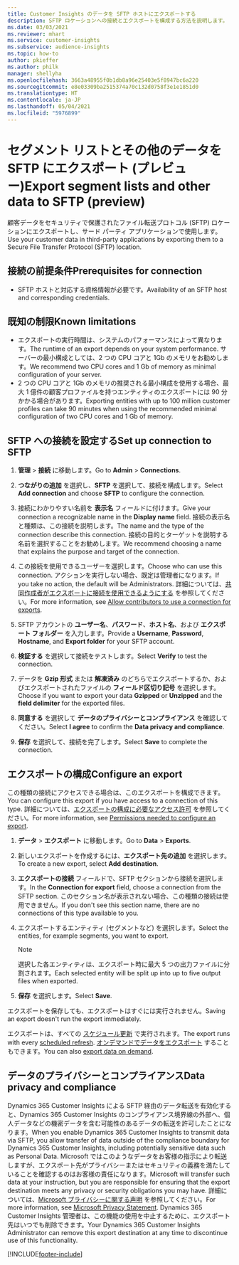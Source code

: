 ```yaml
---
title: Customer Insights のデータを SFTP ホストにエクスポートする
description: SFTP ロケーションへの接続とエクスポートを構成する方法を説明します。
ms.date: 03/03/2021
ms.reviewer: mhart
ms.service: customer-insights
ms.subservice: audience-insights
ms.topic: how-to
author: pkieffer
ms.author: philk
manager: shellyha
ms.openlocfilehash: 3663a48955f0b1db8a96e25403e5f8947bc6a220
ms.sourcegitcommit: e8e03309ba2515374a70c132d0758f3e1e1851d0
ms.translationtype: HT
ms.contentlocale: ja-JP
ms.lasthandoff: 05/04/2021
ms.locfileid: "5976899"
---
```

# <a name="export-segment-lists-and-other-data-to-sftp-preview"></a><span data-ttu-id="804c8-103">セグメント リストとその他のデータを SFTP にエクスポート (プレビュー)</span><span class="sxs-lookup"><span data-stu-id="804c8-103">Export segment lists and other data to SFTP (preview)</span></span>

<span data-ttu-id="804c8-104">顧客データをセキュリティで保護されたファイル転送プロトコル (SFTP) ロケーションにエクスポートし、サード パーティ アプリケーションで使用します。</span><span class="sxs-lookup"><span data-stu-id="804c8-104">Use your customer data in third-party applications by exporting them to a Secure File Transfer Protocol (SFTP) location.</span></span>

## <a name="prerequisites-for-connection"></a><span data-ttu-id="804c8-105">接続の前提条件</span><span class="sxs-lookup"><span data-stu-id="804c8-105">Prerequisites for connection</span></span>

- <span data-ttu-id="804c8-106">SFTP ホストと対応する資格情報が必要です。</span><span class="sxs-lookup"><span data-stu-id="804c8-106">Availability of an SFTP host and corresponding credentials.</span></span>

## <a name="known-limitations"></a><span data-ttu-id="804c8-107">既知の制限</span><span class="sxs-lookup"><span data-stu-id="804c8-107">Known limitations</span></span>

- <span data-ttu-id="804c8-108">エクスポートの実行時間は、システムのパフォーマンスによって異なります。</span><span class="sxs-lookup"><span data-stu-id="804c8-108">The runtime of an export depends on your system performance.</span></span> <span data-ttu-id="804c8-109">サーバーの最小構成としては、2 つの CPU コアと 1Gb のメモリをお勧めします。</span><span class="sxs-lookup"><span data-stu-id="804c8-109">We recommend two CPU cores and 1 Gb of memory as minimal configuration of your server.</span></span> 
- <span data-ttu-id="804c8-110">2 つの CPU コアと 1Gb のメモリの推奨される最小構成を使用する場合、最大 1 億件の顧客プロファイルを持つエンティティのエクスポートには 90 分かかる場合があります。</span><span class="sxs-lookup"><span data-stu-id="804c8-110">Exporting entities with up to 100 million customer profiles can take 90 minutes when using the recommended minimal configuration of two CPU cores and 1 Gb of memory.</span></span> 

## <a name="set-up-connection-to-sftp"></a><span data-ttu-id="804c8-111">SFTP への接続を設定する</span><span class="sxs-lookup"><span data-stu-id="804c8-111">Set up connection to SFTP</span></span>

1. <span data-ttu-id="804c8-112">**管理** > **接続** に移動します。</span><span class="sxs-lookup"><span data-stu-id="804c8-112">Go to **Admin** > **Connections**.</span></span>

1. <span data-ttu-id="804c8-113">**つながりの追加** を選択し、**SFTP** を選択して、接続を構成します。</span><span class="sxs-lookup"><span data-stu-id="804c8-113">Select **Add connection** and choose **SFTP** to configure the connection.</span></span>

1. <span data-ttu-id="804c8-114">接続にわかりやすい名前を **表示名** フィールドに付けます。</span><span class="sxs-lookup"><span data-stu-id="804c8-114">Give your connection a recognizable name in the **Display name** field.</span></span> <span data-ttu-id="804c8-115">接続の表示名と種類は、この接続を説明します。</span><span class="sxs-lookup"><span data-stu-id="804c8-115">The name and the type of the connection describe this connection.</span></span> <span data-ttu-id="804c8-116">接続の目的とターゲットを説明する名前を選択することをお勧めします。</span><span class="sxs-lookup"><span data-stu-id="804c8-116">We recommend choosing a name that explains the purpose and target of the connection.</span></span>

1. <span data-ttu-id="804c8-117">この接続を使用できるユーザーを選択します。</span><span class="sxs-lookup"><span data-stu-id="804c8-117">Choose who can use this connection.</span></span> <span data-ttu-id="804c8-118">アクションを実行しない場合、既定は管理者になります。</span><span class="sxs-lookup"><span data-stu-id="804c8-118">If you take no action, the default will be Administrators.</span></span> <span data-ttu-id="804c8-119">詳細については、[共同作成者がエクスポートに接続を使用できるようにする](connections.md#allow-contributors-to-use-a-connection-for-exports) を参照してください。</span><span class="sxs-lookup"><span data-stu-id="804c8-119">For more information, see [Allow contributors to use a connection for exports](connections.md#allow-contributors-to-use-a-connection-for-exports).</span></span>

1. <span data-ttu-id="804c8-120">SFTP アカウントの **ユーザー名**、**パスワード**、**ホスト名**、および **エクスポート フォルダー** を入力します。</span><span class="sxs-lookup"><span data-stu-id="804c8-120">Provide a **Username**, **Password**, **Hostname**, and **Export folder** for your SFTP account.</span></span>

1. <span data-ttu-id="804c8-121">**検証する** を選択して接続をテストします。</span><span class="sxs-lookup"><span data-stu-id="804c8-121">Select **Verify** to test the connection.</span></span>

1. <span data-ttu-id="804c8-122">データを **Gzip 形式** または **解凍済み** のどちらでエクスポートするか、およびエクスポートされたファイルの **フィールド区切り記号** を選択します。</span><span class="sxs-lookup"><span data-stu-id="804c8-122">Choose if you want to export your data **Gzipped** or **Unzipped** and the **field delimiter** for the exported files.</span></span>

1. <span data-ttu-id="804c8-123">**同意する** を選択して **データのプライバシーとコンプライアンス** を確認してください。</span><span class="sxs-lookup"><span data-stu-id="804c8-123">Select **I agree** to confirm the **Data privacy and compliance**.</span></span>

1. <span data-ttu-id="804c8-124">**保存** を選択して、接続を完了します。</span><span class="sxs-lookup"><span data-stu-id="804c8-124">Select **Save** to complete the connection.</span></span>

## <a name="configure-an-export"></a><span data-ttu-id="804c8-125">エクスポートの構成</span><span class="sxs-lookup"><span data-stu-id="804c8-125">Configure an export</span></span>

<span data-ttu-id="804c8-126">この種類の接続にアクセスできる場合は、このエクスポートを構成できます。</span><span class="sxs-lookup"><span data-stu-id="804c8-126">You can configure this export if you have access to a connection of this type.</span></span> <span data-ttu-id="804c8-127">詳細については、[エクスポートの構成に必要なアクセス許可](export-destinations.md#set-up-a-new-export) を参照してください。</span><span class="sxs-lookup"><span data-stu-id="804c8-127">For more information, see [Permissions needed to configure an export](export-destinations.md#set-up-a-new-export).</span></span>

1. <span data-ttu-id="804c8-128">**データ** > **エクスポート** に移動します。</span><span class="sxs-lookup"><span data-stu-id="804c8-128">Go to **Data** > **Exports**.</span></span>

1. <span data-ttu-id="804c8-129">新しいエクスポートを作成するには、**エクスポート先の追加** を選択します。</span><span class="sxs-lookup"><span data-stu-id="804c8-129">To create a new export, select **Add destination**.</span></span>

1. <span data-ttu-id="804c8-130">**エクスポートの接続** フィールドで、SFTP セクションから接続を選択します。</span><span class="sxs-lookup"><span data-stu-id="804c8-130">In the **Connection for export** field, choose a connection from the SFTP section.</span></span> <span data-ttu-id="804c8-131">このセクション名が表示されない場合、この種類の接続は使用できません。</span><span class="sxs-lookup"><span data-stu-id="804c8-131">If you don't see this section name, there are no connections of this type available to you.</span></span>

1. <span data-ttu-id="804c8-132">エクスポートするエンティティ (セグメントなど) を選択します。</span><span class="sxs-lookup"><span data-stu-id="804c8-132">Select the entities, for example segments, you want to export.</span></span>

   > [!NOTE]
   > <span data-ttu-id="804c8-133">選択した各エンティティは、エクスポート時に最大 5 つの出力ファイルに分割されます。</span><span class="sxs-lookup"><span data-stu-id="804c8-133">Each selected entity will be split up into up to five output files when exported.</span></span> 

1. <span data-ttu-id="804c8-134">**保存** を選択します。</span><span class="sxs-lookup"><span data-stu-id="804c8-134">Select **Save**.</span></span>

<span data-ttu-id="804c8-135">エクスポートを保存しても、エクスポートはすぐには実行されません。</span><span class="sxs-lookup"><span data-stu-id="804c8-135">Saving an export doesn't run the export immediately.</span></span>

<span data-ttu-id="804c8-136">エクスポートは、すべての [スケジュール更新](system.md#schedule-tab) で実行されます。</span><span class="sxs-lookup"><span data-stu-id="804c8-136">The export runs with every [scheduled refresh](system.md#schedule-tab).</span></span> <span data-ttu-id="804c8-137">[オンデマンドでデータをエクスポート](export-destinations.md#run-exports-on-demand) することもできます。</span><span class="sxs-lookup"><span data-stu-id="804c8-137">You can also [export data on demand](export-destinations.md#run-exports-on-demand).</span></span> 

## <a name="data-privacy-and-compliance"></a><span data-ttu-id="804c8-138">データのプライバシーとコンプライアンス</span><span class="sxs-lookup"><span data-stu-id="804c8-138">Data privacy and compliance</span></span>

<span data-ttu-id="804c8-139">Dynamics 365 Customer Insights による SFTP 経由のデータ転送を有効化すると、Dynamics 365 Customer Insights のコンプライアンス境界線の外部へ、個人データなどの機密データを含む可能性のあるデータの転送を許可したことになります。</span><span class="sxs-lookup"><span data-stu-id="804c8-139">When you enable Dynamics 365 Customer Insights to transmit data via SFTP, you allow transfer of data outside of the compliance boundary for Dynamics 365 Customer Insights, including potentially sensitive data such as Personal Data.</span></span> <span data-ttu-id="804c8-140">Microsoft ではこのようなデータをお客様の指示により転送しますが、エクスポート先がプライバシーまたはセキュリティの義務を満たしていることを確認するのはお客様の責任になります。</span><span class="sxs-lookup"><span data-stu-id="804c8-140">Microsoft will transfer such data at your instruction, but you are responsible for ensuring that the export destination meets any privacy or security obligations you may have.</span></span> <span data-ttu-id="804c8-141">詳細については、[Microsoft プライバシーに関する声明](https://go.microsoft.com/fwlink/?linkid=396732) を参照してください。</span><span class="sxs-lookup"><span data-stu-id="804c8-141">For more information, see [Microsoft Privacy Statement](https://go.microsoft.com/fwlink/?linkid=396732).</span></span>
<span data-ttu-id="804c8-142">Dynamics 365 Customer Insights 管理者は、この機能の使用を中止するために、エクスポート先はいつでも削除できます。</span><span class="sxs-lookup"><span data-stu-id="804c8-142">Your Dynamics 365 Customer Insights Administrator can remove this export destination at any time to discontinue use of this functionality.</span></span>

[!INCLUDE[footer-include](../includes/footer-banner.md)]
